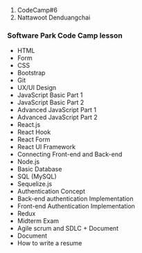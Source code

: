 1. CodeCamp#6
2. Nattawoot Denduangchai

### Software Park Code Camp lesson
- HTML
- Form
- CSS
- Bootstrap
- Git
- UX/UI Design
- JavaScript Basic Part 1
- JavaScript Basic Part 2
- Advanced JavaScript Part 1
- Advanced JavaScript Part 2
- React.js
- React Hook
- React Form
- React UI Framework
- Connecting Front-end and Back-end
- Node.js
- Basic Database
- SQL (MySQL)
- Sequelize.js
- Authentication Concept
- Back-end authentication Implementation
- Front-end Authentication Implementation
- Redux
- Midterm Exam
- Agile scrum and SDLC + Document
- Document
- How to write a resume
